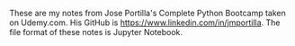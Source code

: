 

These are my notes from Jose Portilla's Complete Python Bootcamp taken on Udemy.com. 
His GitHub is https://www.linkedin.com/in/jmportilla. 
The file format of these notes is Jupyter Notebook.
